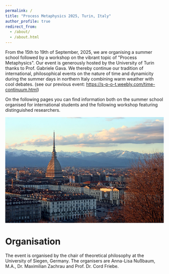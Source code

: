 ```yaml
---
permalink: /
title: "Process Metaphysics 2025, Turin, Italy"
author_profile: true
redirect_from: 
  - /about/
  - /about.html
---
```


From the 15th to 19th of September, 2025, we are organising a summer school followed by a workshop on the vibrant topic of "Process Metaphysics". Our event is generously hosted by the University of Turin thanks to Prof. Gabriele Gava. We thereby continue our tradition of international, philosophical events on the nature of time and dynamicity during the summer days in northern Italy combining warm weather with cool debates. (see our previous event: https://s-p-o-t.weebly.com/time-continuum.html)

On the following pages you can find information both on the summer school organised for international students and the following workshop featuring distinguished researchers.

![The Mole Antonelliana and in the background the Alps](/images/turin.png)

Organisation
======
The event is organised by the chair of theoretical philosophy at the University of Siegen, Germany. The organisers are Anna-Lisa Nußbaum, M.A., Dr. Maximilian Zachrau and Prof. Dr. Cord Friebe.
